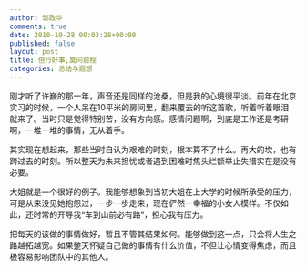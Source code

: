 ```yaml
---
author: 邹政华
comments: true
date: 2010-10-28 00:03:28+00:00
published: false 
layout: post
title: 但行好事,莫问前程
categories: 总结与遐想
---
```




刚才听了许巍的那一年，声音还是同样的沧桑，但是我的心境很平淡。前年在北京实习的时候，一个人呆在10平米的房间里，翻来覆去的听这首歌，听着听着眼泪就来了。当时只是觉得特别苦，没有方向感。感情问题啊，到底是工作还是考研啊，一堆一堆的事情，无从着手。


其实现在想起来，那些当时自认为艰难的时刻，根本算不了什么。再大的坎，也有跨过去的时刻。所以整天为未来担忧或者遇到困难时焦头烂额举止失措实在是没有必要。


大姐就是一个很好的例子。我能够想象到当初大姐在上大学的时候所承受的压力，可是从来没见她抱怨过，一步一步走来，现在俨然一幸福的小女人模样。不仅如此，还时常的开导我“车到山前必有路”，担心我有压力。


把每天的该做的事情做好，暂且不管其结果如何。能够做到这一点，只会将人生之路越拓越宽。如果整天怀疑自己做的事情有什么价值，不但让心情变得焦虑，而且极容易影响团队中的其他人。
